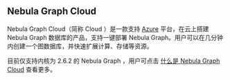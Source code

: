 ## Nebula Graph Cloud

Nebula Graph Cloud（简称 Cloud ）是一款支持 [Azure](https://azure.microsoft.com/zh-cn/) 平台，在云上搭建 Nebula Graph 数据库的产品，支持一键部署 Nebula Graph。用户可以在几分钟内创建一个图数据库，并快速扩展计算、存储等资源。

目前仅支持内核为 2.6.2 的 Nebula Graph ，用户可点击 [什么是 Nebula Graph Cloud](https://docs.nebula-graph.com.cn/2.6.2/nebula-cloud/1.what-is-cloud/) 查看更多。